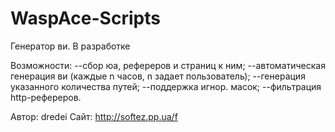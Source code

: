 WaspAce-Scripts
===============

Генератор ви. В разработке

Возможности:
--сбор юа, рефереров и страниц к ним;
--автоматическая генерация ви (каждые n часов, n задает пользователь);
--генерация указанного количества путей;
--поддержка игнор. масок;
--фильтрация http-рефереров.

Автор: dredei
Сайт: http://softez.pp.ua/f